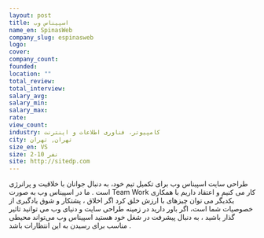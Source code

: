 ```yaml
---
layout: post
title: اسپیناس وب
name_en: SpinasWeb
company_slug: espinasweb
logo: 
cover: 
company_count:
founded:
location: ""
total_review: 
total_interview: 
salary_avg: 
salary_min: 
salary_max: 
rate: 
view_count: 
industry: کامپیوتر، فناوری اطلاعات و اینترنت
city: تهران, تهران
size_en: VS
size: 2-10 نفر
site: http://sitedp.com
---
```


طراحی سایت اسپیناس وب برای تکمیل تیم خود، به دنبال جوانان با خلاقیت و پرانرژی است . ما در اسپیناس وب به صورت Team Work کار می کنیم و اعتقاد داریم با همکاری یکدیگر می توان چیزهای با ارزش خلق کرد اگر اخلاق ، پشتکار و شوق یادگیری از خصوصیات شما است، اگر باور دارید در زمینه طراحی سایت و دنیای وب می توانید تاثیر گذار باشید ، به دنبال پیشرفت در شغل خود هستید اسپیناس وب می‌‏تواند محیطی مناسب برای رسیدن به این انتظارات باشد .